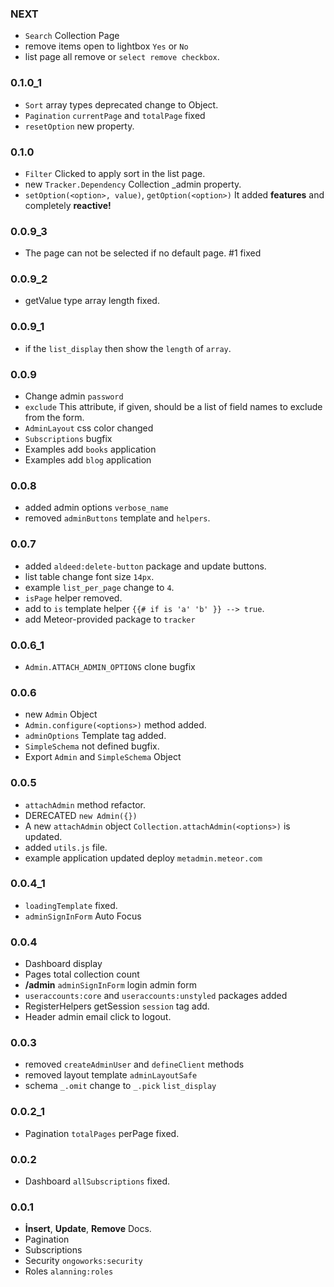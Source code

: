 ### NEXT
* `Search` Collection Page
* remove items open to lightbox `Yes` or `No`
* list page all remove or `select remove checkbox`.

### 0.1.0_1
* `Sort` array types deprecated change to Object.
* `Pagination` `currentPage` and `totalPage` fixed
* `resetOption` new property.


### 0.1.0
* `Filter` Clicked to apply sort in the list page.
* new `Tracker.Dependency` Collection _admin property.
* `setOption(<option>, value)`, `getOption(<option>)` It added **features** and completely **reactive!**

### 0.0.9_3
* The page can not be selected if no default page. #1 fixed

### 0.0.9_2
* getValue type array length fixed.

### 0.0.9_1
* if the `list_display` then show the `length` of `array`.

### 0.0.9 
* Change admin `password`
* `exclude` This attribute, if given, should be a list of field names to exclude from the form.
* `AdminLayout` css color changed
* `Subscriptions` bugfix
* Examples add `books` application
* Examples add `blog` application

### 0.0.8 
* added admin options `verbose_name`
* removed `adminButtons` template and `helpers`.

### 0.0.7
* added `aldeed:delete-button` package and update buttons.
* list table change font size `14px`.
* example `list_per_page` change to `4`.
* `isPage` helper removed.
* add to `is` template helper `{{# if is 'a' 'b' }} --> true`.
* add Meteor-provided package to `tracker`

### 0.0.6_1
* `Admin.ATTACH_ADMIN_OPTIONS` clone bugfix

### 0.0.6
* new `Admin` Object
* `Admin.configure(<options>)` method added.
* `adminOptions` Template tag added.
* `SimpleSchema` not defined bugfix.
* Export `Admin` and `SimpleSchema` Object

### 0.0.5
* `attachAdmin` method refactor.
* DERECATED `new Admin({})`
* A new `attachAdmin` object `Collection.attachAdmin(<options>)` is updated.
* added `utils.js` file.
* example application updated deploy `metadmin.meteor.com`

### 0.0.4_1
* `loadingTemplate` fixed.
* `adminSignInForm` Auto Focus

### 0.0.4
* Dashboard display
* Pages total collection count
* **/admin** `adminSignInForm` login admin form
* `useraccounts:core` and `useraccounts:unstyled` packages added
* RegisterHelpers getSession `session` tag add.
* Header admin email click to logout.

### 0.0.3
* removed `createAdminUser` and `defineClient` methods
* removed layout template `adminLayoutSafe`
* schema `_.omit` change to `_.pick` `list_display`

### 0.0.2_1
* Pagination `totalPages` perPage fixed.

### 0.0.2
* Dashboard `allSubscriptions` fixed.

### 0.0.1
* **İnsert**, **Update**, **Remove** Docs.
* Pagination
* Subscriptions
* Security `ongoworks:security`
* Roles `alanning:roles`
